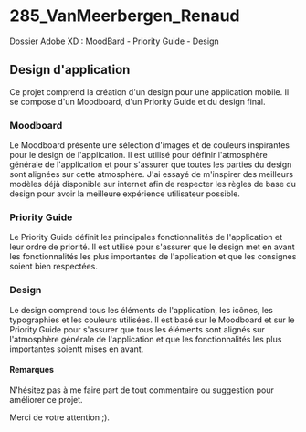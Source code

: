 # 285_VanMeerbergen_Renaud
 Dossier Adobe XD : MoodBard - Priority Guide - Design

## Design d'application

Ce projet comprend la création d'un design pour une application mobile. Il se compose d'un Moodboard, d'un Priority Guide et du design final.

### Moodboard

Le Moodboard présente une sélection d'images et de couleurs inspirantes pour le design de l'application. Il est utilisé pour définir l'atmosphère générale de l'application et pour s'assurer que toutes les parties du design sont alignées sur cette atmosphère. J'ai essayé de m'inspirer des meilleurs modèles déjà disponible sur internet afin de respecter les règles de base du design pour avoir la meilleure expérience utilisateur possible.

### Priority Guide

Le Priority Guide définit les principales fonctionnalités de l'application et leur ordre de priorité. Il est utilisé pour s'assurer que le design met en avant les fonctionnalités les plus importantes de l'application et que les consignes soient bien respectées.

### Design

Le design comprend tous les éléments de l'application, les icônes, les typographies et les couleurs utilisées. Il est basé sur le Moodboard et sur le Priority Guide pour s'assurer que tous les éléments sont alignés sur l'atmosphère générale de l'application et que les fonctionnalités les plus importantes soientt mises en avant.

#### Remarques

N'hésitez pas à me faire part de tout commentaire ou suggestion pour améliorer ce projet.

Merci de votre attention ;).
